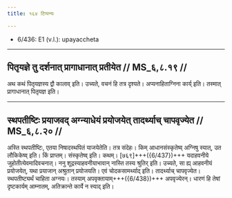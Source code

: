 ```yaml
---
title: १६४ टिप्पन्यः

---
```

- 6/436: E1 (v.l.): upayaccheta

____________________________________________


## पितृयज्ञे तु दर्शनात् प्रागाधानात् प्रतीयेत // MS_६,८.१९ //

अथ कथं पितृयज्ञस्य द्वौ कालाव् इति। उच्यते, वचनं हि तत्र दृश्यते। अप्यनाहिताग्निना कार्य् इति। तस्मात् प्रागाधानात् पितृयज्ञ इति।


____________________________________________


## स्थपतीष्टिः प्रयाजवद् अग्न्याधेयं प्रयोजयेत् तादर्थ्याच् चापवृज्येत // MS_६,८.२० //

अस्ति स्थपतीष्टिः, एतया निषादस्थपितं याजयेतेति। तत्र संदेहः। किम् आधानसंस्कृतेष्व् अग्निषु स्यात्, उत लौकिकेष्व् इति। किं प्राप्तम्। संस्कृतेष्व् इति। कथम्। [७६९]+++({6/437})+++ यदाहवनीये जुहोतीत्येवमादिवचनात्। ननु शूद्रस्याहवनीयाभावान् नास्ति तस्य श्रुतिर् इति। उच्यते, सा ह्य् आहवनीयं प्रयोजयेत्, यथा प्रयाजान् अश्रुतान् प्रयोजयति। एवं चोदकसामर्थ्याद् इति। तादर्थ्याच् चापवृज्येत। स्थपतीष्ट्यर्थं चाहिता अग्नयः। तस्याम् अपवृक्तायाम्+++({6/438})+++ अपवृज्येरन्। धारणं हि तेषां दृष्टकार्यम् आम्नातम्, अतिक्रान्ते कार्ये न स्याद् इति।
